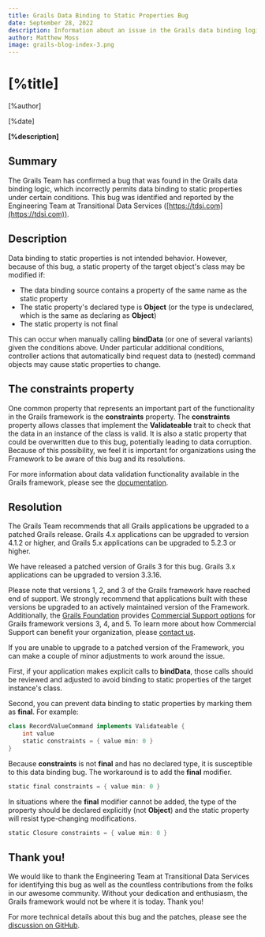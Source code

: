 ```yaml
---
title: Grails Data Binding to Static Properties Bug
date: September 28, 2022
description: Information about an issue in the Grails data binding logic that can cause modification of static properties
author: Matthew Moss
image: grails-blog-index-3.png
---
```


# [%title]

[%author]

[%date]

**[%description]**


## Summary

The Grails Team has confirmed a bug that was found in the Grails data binding logic, which incorrectly permits data binding to static properties under certain conditions. This bug was identified and reported by the Engineering Team at Transitional Data Services ([https://tdsi.com](https://tdsi.com)).

## Description

Data binding to static properties is not intended behavior. However, because of this bug, a static property of the target object's class may be modified if:

* The data binding source contains a property of the same name as the static property
* The static property's declared type is **Object** (or the type is undeclared, which is the same as declaring as **Object**)
* The static property is not final

This can occur when manually calling **bindData** (or one of several variants) given the conditions above. Under particular additional conditions, controller actions that automatically bind request data to (nested) command objects may cause static properties to change.


## The constraints property

One common property that represents an important part of the functionality in the Grails framework is the **constraints** property. The **constraints** property allows classes that implement the **Validateable** trait to check that the data in an instance of the class is valid. It is also a static property that could be overwritten due to this bug, potentially leading to data corruption.   Because of this possibility, we feel it is important for organizations using the Framework to be aware of this bug and its resolutions.

For more information about data validation functionality available in the Grails framework, please see the [documentation](https://docs.grails.org/5.2.4/guide/validation.html).


## Resolution

The Grails Team recommends that all Grails applications be upgraded to a patched Grails release. Grails 4.x applications can be upgraded to version 4.1.2 or higher, and Grails 5.x applications can be upgraded to 5.2.3 or higher.

We have released a patched version of Grails 3 for this bug.  Grails 3.x applications can be upgraded to version 3.3.16.

Please note that versions 1, 2, and 3 of the Grails framework have reached end of support.  We strongly recommend that applications built with these versions be upgraded to an actively maintained version of the Framework. Additionally, the [Grails Foundation](https://grails.org/foundation/) provides [Commercial Support options](https://grails.org/support.html) for Grails framework versions 3, 4, and 5.  To learn more about how Commercial Support can benefit your organization, please [contact us](mailto:info@grails.org).

If you are unable to upgrade to a patched version of the Framework, you can make a couple of minor adjustments to work around the issue.

First, if your application makes explicit calls to **bindData**, those calls should be reviewed and adjusted to avoid binding to static properties of the target instance's class.

Second, you can prevent data binding to static properties by marking them as **final**. For example:

```groovy
class RecordValueCommand implements Validateable {
    int value
    static constraints = { value min: 0 }
}
```

Because **constraints** is not **final** and has no declared type, it is susceptible to this data binding bug. The workaround is to add the **final** modifier.

```groovy
static final constraints = { value min: 0 }
```

In situations where the **final** modifier cannot be added, the type of the property should be declared explicitly (not **Object**) and the static property will resist type-changing modifications.

```groovy
static Closure constraints = { value min: 0 }
```

## Thank you!

We would like to thank the Engineering Team at Transitional Data Services for identifying this bug as well as the countless contributions from the folks in  our awesome community.  Without your dedication and enthusiasm, the Grails framework would not be where it is today.  Thank you!

For more technical details about this bug and the patches, please see the [discussion on GitHub](https://github.com/apache/grails-core/issues/12718).
